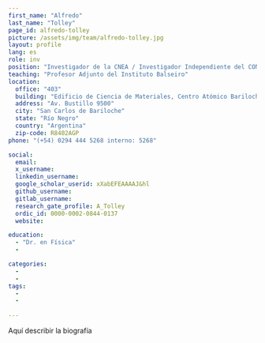 ```yaml
---
first_name: "Alfredo"
last_name: "Tolley"
page_id: alfredo-tolley
picture: /assets/img/team/alfredo-tolley.jpg
layout: profile
lang: es
role: inv
position: "Investigador de la CNEA / Investigador Independiente del CONICET"
teaching: "Profesor Adjunto del Instituto Balseiro"
location:
  office: "403"
  building: "Edificio de Ciencia de Materiales, Centro Atómico Bariloche"
  address: "Av. Bustillo 9500"
  city: "San Carlos de Bariloche"
  state: "Río Negro"
  country: "Argentina"
  zip-code: R8402AGP
phone: "(+54) 0294 444 5268 interno: 5268"

social:
  email: 
  x_username:
  linkedin_username:
  google_scholar_userid: xXabEFEAAAAJ&hl
  github_username:
  gitlab_username:
  research_gate_profile: A_Tolley
  ordic_id: 0000-0002-0844-0137
  website:

education:
  - "Dr. en Física"
  -

categories: 
  -
  -
tags: 
  -
  -
  
---
```



Aquí describir la biografía

